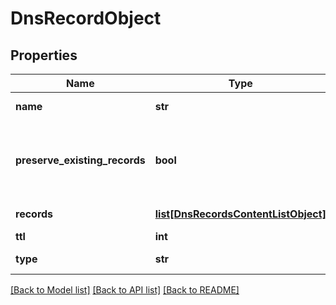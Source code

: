 # DnsRecordObject

## Properties
Name | Type | Description | Notes
------------ | ------------- | ------------- | -------------
**name** | **str** | dns record name | 
**preserve_existing_records** | **bool** | if name has existing records, preserve instead of replace | [optional] [default to True]
**records** | [**list[DnsRecordsContentListObject]**](DnsRecordsContentListObject.md) | array of records | 
**ttl** | **int** | time to live | [optional] 
**type** | **str** | dns record type | 

[[Back to Model list]](../README.md#documentation-for-models) [[Back to API list]](../README.md#documentation-for-api-endpoints) [[Back to README]](../README.md)


